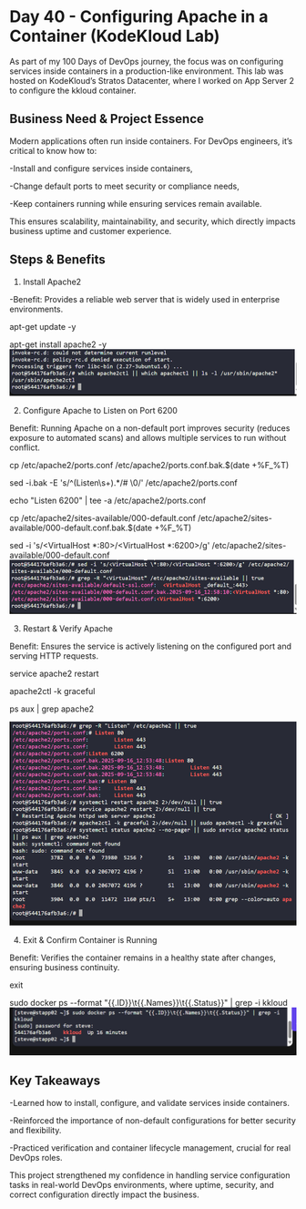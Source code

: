 # Day 40 - Configuring Apache in a Container (KodeKloud Lab)
As part of my 100 Days of DevOps journey, the focus was on configuring services inside containers in a production-like environment. This lab was hosted on KodeKloud’s Stratos Datacenter, where I worked on App Server 2 to configure the kkloud container.

## Business Need & Project Essence
Modern applications often run inside containers. For DevOps engineers, it’s critical to know how to:

-Install and configure services inside containers,

-Change default ports to meet security or compliance needs,

-Keep containers running while ensuring services remain available.

This ensures scalability, maintainability, and security, which directly impacts business uptime and customer experience.

## Steps & Benefits
1. Install Apache2

-Benefit: Provides a reliable web server that is widely used in enterprise environments.

apt-get update -y

apt-get install apache2 -y
![Screenshot](screenshots/apache-install2.png)

2. Configure Apache to Listen on Port 6200

Benefit: Running Apache on a non-default port improves security (reduces exposure to automated scans) and allows multiple services to run without conflict.

cp /etc/apache2/ports.conf /etc/apache2/ports.conf.bak.$(date +%F_%T)

sed -i.bak -E 's/^(Listen\s+).*/# \0/' /etc/apache2/ports.conf

echo "Listen 6200" | tee -a /etc/apache2/ports.conf

cp /etc/apache2/sites-available/000-default.conf /etc/apache2/sites-available/000-default.conf.bak.$(date +%F_%T)

sed -i 's/<VirtualHost \*:80>/<VirtualHost *:6200>/g' /etc/apache2/sites-available/000-default.conf
![Screenshot](screenshots/virtualhost.png)

3. Restart & Verify Apache

Benefit: Ensures the service is actively listening on the configured port and serving HTTP requests.

service apache2 restart

apache2ctl -k graceful

ps aux | grep apache2

![Screenshot](screenshots/apache-running.png)

4. Exit & Confirm Container is Running

Benefit: Verifies the container remains in a healthy state after changes, ensuring business continuity.

exit

sudo docker ps --format "{{.ID}}\t{{.Names}}\t{{.Status}}" | grep -i kkloud
![Screenshot](screenshots/container-running.png)
## Key Takeaways
-Learned how to install, configure, and validate services inside containers.

-Reinforced the importance of non-default configurations for better security and flexibility.

-Practiced verification and container lifecycle management, crucial for real DevOps roles.

This project strengthened my confidence in handling service configuration tasks in real-world DevOps environments, where uptime, security, and correct configuration directly impact the business.
